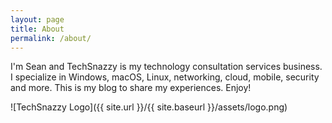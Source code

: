 ```yaml
---
layout: page
title: About
permalink: /about/
---
```


I'm Sean and TechSnazzy is my technology consultation services business. I specialize in Windows, macOS, Linux, networking, cloud, mobile, security and more. This is my blog to share my experiences. Enjoy!

![TechSnazzy Logo]({{ site.url }}/{{ site.baseurl }}/assets/logo.png)